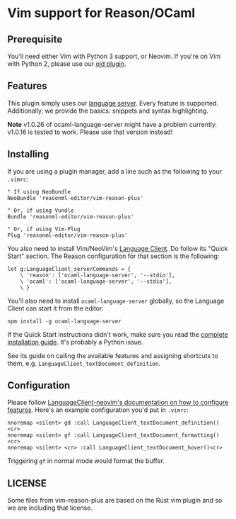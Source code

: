 # Vim support for Reason/OCaml

## Prerequisite

You'll need either Vim with Python 3 support, or Neovim. If you're on Vim with Python 2, please use our [old plugin](https://github.com/reasonml-editor/vim-reason-legacy).

## Features

This plugin simply uses our [language server](https://github.com/freebroccolo/ocaml-language-server#server-capabilities). Every feature is supported. Additionally, we provide the basics: snippets and syntax highlighting.

**Note** v1.0.26 of ocaml-language-server might have a problem currently. v1.0.16 is tested to work. Please use that version instead!

## Installing

If you are using a plugin manager, add a line such as the following to your `.vimrc`:

```
" If using NeoBundle
NeoBundle 'reasonml-editor/vim-reason-plus'

" Or, if using Vundle
Bundle 'reasonml-editor/vim-reason-plus'

" Or, if using Vim-Plug
Plug 'reasonml-editor/vim-reason-plus'
```

You also need to install Vim/NeoVim's [Language Client](https://github.com/autozimu/LanguageClient-neovim). Do follow its "Quick Start" section. The Reason configuration for that section is the following:

```viml
let g:LanguageClient_serverCommands = {
    \ 'reason': ['ocaml-language-server', '--stdio'],
    \ 'ocaml': ['ocaml-language-server', '--stdio'],
    \ }
```

You'll also need to install `ocaml-language-server` globally, so the Language Client can start it from the editor:

```
npm install -g ocaml-language-server
```

If the Quick Start instructions didn't work, make sure you read the [complete installation guide](https://github.com/autozimu/LanguageClient-neovim/blob/master/INSTALL.md). It's probably a Python issue.

See its guide on calling the available features and assigning shortcuts to them, e.g. `LanguageClient_textDocument_definition`.

## Configuration

Please follow [LanguageClient-neovim's documentation on how to configure features](https://github.com/autozimu/LanguageClient-neovim/blob/db1a3cfca09dbfd4350fe04c10084194d77cca1c/doc/LanguageClient.txt#L199). Here's an example configuration you'd put in `.vimrc`:

```
nnoremap <silent> gd :call LanguageClient_textDocument_definition()<cr>
nnoremap <silent> gf :call LanguageClient_textDocument_formatting()<cr>
nnoremap <silent> <cr> :call LanguageClient_textDocument_hover()<cr>
```

Triggering `gf` in normal mode would format the buffer.

## LICENSE

Some files from vim-reason-plus are based on the Rust vim plugin and so we are including that license.
